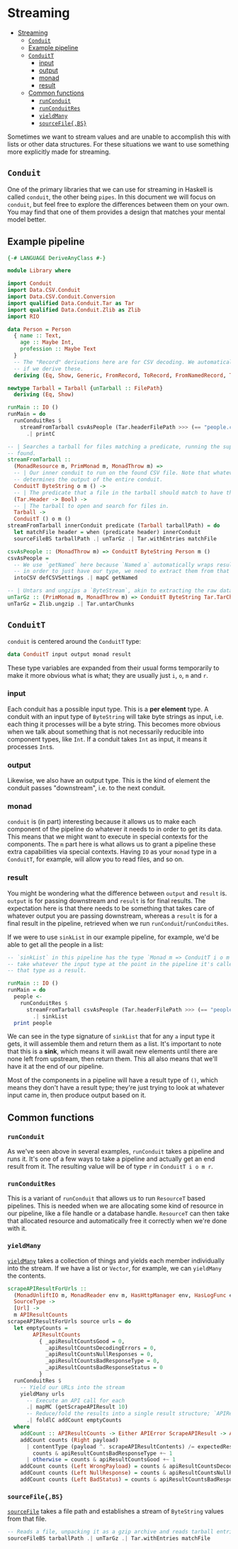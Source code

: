 # Streaming

- [Streaming](#streaming)
  - [`Conduit`](#conduit)
  - [Example pipeline](#example-pipeline)
  - [`ConduitT`](#conduitt)
    - [input](#input)
    - [output](#output)
    - [monad](#monad)
    - [result](#result)
  - [Common functions](#common-functions)
    - [`runConduit`](#runconduit)
    - [`runConduitRes`](#runconduitres)
    - [`yieldMany`](#yieldmany)
    - [`sourceFile{,BS}`](#sourcefile{bs})

Sometimes we want to stream values and are unable to accomplish this with lists or other data
structures. For these situations we want to use something more explicitly made for streaming.

## `Conduit`

One of the primary libraries that we can use for streaming in Haskell is called `conduit`, the other
being `pipes`. In this document we will focus on `conduit`, but feel free to explore the differences
between them on your own. You may find that one of them provides a design that matches your mental
model better.

## Example pipeline

```haskell
{-# LANGUAGE DeriveAnyClass #-}

module Library where

import Conduit
import Data.CSV.Conduit
import Data.CSV.Conduit.Conversion
import qualified Data.Conduit.Tar as Tar
import qualified Data.Conduit.Zlib as Zlib
import RIO

data Person = Person
  { name :: Text,
    age :: Maybe Int,
    profession :: Maybe Text
  }
  -- The "Record" derivations here are for CSV decoding. We automatically get CSV decoding for free
  -- if we derive these.
  deriving (Eq, Show, Generic, FromRecord, ToRecord, FromNamedRecord, ToNamedRecord)

newtype Tarball = Tarball {unTarball :: FilePath}
  deriving (Eq, Show)

runMain :: IO ()
runMain = do
  runConduitRes $
    streamFromTarball csvAsPeople (Tar.headerFilePath >>> (== "people.csv")) (Tarball "people.tgz")
      .| printC

-- | Searches a tarball for files matching a predicate, running the supplied conduit on them when
-- found.
streamFromTarball ::
  (MonadResource m, PrimMonad m, MonadThrow m) =>
  -- | Our inner conduit to run on the found CSV file. Note that whatever this conduit does
  -- determines the output of the entire conduit.
  ConduitT ByteString o m () ->
  -- | The predicate that a file in the tarball should match to have the inner conduit run on it.
  (Tar.Header -> Bool) ->
  -- | The tarball to open and search for files in.
  Tarball ->
  ConduitT () o m ()
streamFromTarball innerConduit predicate (Tarball tarballPath) = do
  let matchFile header = when (predicate header) innerConduit
  sourceFileBS tarballPath .| unTarGz .| Tar.withEntries matchFile

csvAsPeople :: (MonadThrow m) => ConduitT ByteString Person m ()
csvAsPeople =
  -- We use `getNamed` here because `Named a` automatically wraps results in a `Named` wrapper, so
  -- in order to just have our type, we need to extract them from that structure.
  intoCSV defCSVSettings .| mapC getNamed

-- | Untars and ungzips a `ByteStream`, akin to extracting the raw data from a `.tar.gz` file.
unTarGz :: (PrimMonad m, MonadThrow m) => ConduitT ByteString Tar.TarChunk m ()
unTarGz = Zlib.ungzip .| Tar.untarChunks
```

## `ConduitT`

`conduit` is centered around the `ConduitT` type:

```haskell
data ConduitT input output monad result
```

These type variables are expanded from their usual forms temporarily to make it more obvious what is
what; they are usually just `i`, `o`, `m` and `r`.

### input

Each conduit has a possible input type. This is a **per element** type. A conduit with an input type
of `ByteString` will take byte strings as input, i.e. each thing it processes will be a byte string.
This becomes more obvious when we talk about something that is not necessarily reducible into
component types, like `Int`. If a conduit takes `Int` as input, it means it processes `Int`s.

### output

Likewise, we also have an output type. This is the kind of element the conduit passes "downstream",
i.e. to the next conduit.

### monad

`conduit` is (in part) interesting because it allows us to make each component of the pipeline do
whatever it needs to in order to get its data. This means that we might want to execute in special
contexts for the components. The `m` part here is what allows us to grant a pipeline these extra
capabilities via special contexts. Having `IO` as your `monad` type in a `ConduitT`, for example,
will allow you to read files, and so on.

### result

You might be wondering what the difference between `output` and `result` is. `output` is for passing
downstream and `result` is for final results. The expectation here is that there needs to be
something that takes care of whatever output you are passing downstream, whereas a `result` is for
a final result in the pipeline, retrieved when we run `runConduit`/`runConduitRes`.

If we were to use `sinkList` in our example pipeline, for example, we'd be able to get all the
people in a list:

```haskell
-- `sinkList` in this pipeline has the type `Monad m => ConduitT i o m [i]`. This means that it will
-- take whatever the input type at the point in the pipeline it's called is and create a list of
-- that type as a result.

runMain :: IO ()
runMain = do
  people <-
    runConduitRes $
      streamFromTarball csvAsPeople (Tar.headerFilePath >>> (== "people.csv")) (Tarball "people.tgz")
        .| sinkList
  print people
```

We can see in the type signature of `sinkList` that for any `a` input type it gets, it will assemble
them and return them as a list. It's important to note that this is a **sink**, which means it will
await new elements until there are none left from upstream, then return them. This all also means
that we'll have it at the end of our pipeline.

Most of the components in a pipeline will have a result type of `()`, which means they don't have a
result type; they're just trying to look at whatever input came in, then produce output based on it.

## Common functions

### `runConduit`

As we've seen above in several examples, `runConduit` takes a pipeline and runs it. It's one of a
few ways to take a pipeline and actually get an end result from it. The resulting value will be of
type `r` in `ConduitT i o m r`.

### `runConduitRes`

This is a variant of `runConduit` that allows us to run `ResourceT` based pipelines. This is needed
when we are allocating some kind of resource in our pipeline, like a file handle or a database
handle. `ResourceT` can then take that allocated resource and automatically free it correctly when
we're done with it.

### `yieldMany`

[`yieldMany`](https://www.stackage.org/haddock/lts-19.10/conduit-1.3.4.2/Conduit.html#v:yieldMany)
takes a collection of things and yields each member individually into the stream. If we have a
list or `Vector`, for example, we can `yieldMany` the contents.

```haskell
scrapeAPIResultForUrls ::
  (MonadUnliftIO m, MonadReader env m, HasHttpManager env, HasLogFunc env) =>
  SourceType ->
  [Url] ->
  m APIResultCounts
scrapeAPIResultForUrls source urls = do
  let emptyCounts =
        APIResultCounts
          { _apiResultCountsGood = 0,
            _apiResultCountsDecodingErrors = 0,
            _apiResultCountsNullResponses = 0,
            _apiResultCountsBadResponseType = 0,
            _apiResultCountsBadResponseStatus = 0
          }
  runConduitRes $
    -- Yield our URLs into the stream
    yieldMany urls
      -- Execute an API call for each
      .| mapMC (getScrapeAPIResult 10)
      -- Reduce/fold the results into a single result structure; `APIResultCounts`
      .| foldlC addCount emptyCounts
  where
    addCount :: APIResultCounts -> Either APIError ScrapeAPIResult -> APIResultCounts
    addCount counts (Right payload)
      | contentType (payload ^. scrapeAPIResultContents) /= expectedResponseType source =
        counts & apiResultCountsBadResponseType +~ 1
      | otherwise = counts & apiResultCountsGood +~ 1
    addCount counts (Left WrongPayload) = counts & apiResultCountsDecodingErrors +~ 1
    addCount counts (Left NullResponse) = counts & apiResultCountsNullResponses +~ 1
    addCount counts (Left BadStatus) = counts & apiResultCountsBadResponseStatus +~ 1
```

### `sourceFile{,BS}`

[`sourceFile`](https://www.stackage.org/haddock/lts-19.10/conduit-1.3.4.2/Conduit.html#v:sourceFile)
takes a file path and establishes a stream of `ByteString` values from that file.

```haskell
-- Reads a file, unpacking it as a gzip archive and reads tarball entries from it
sourceFileBS tarballPath .| unTarGz .| Tar.withEntries matchFile
```
